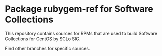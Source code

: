 # Package rubygem-ref for Software Collections

This repository contains sources for RPMs that are used
to build Software Collections for CentOS by SCLo SIG.

Find other branches for specific sources.
